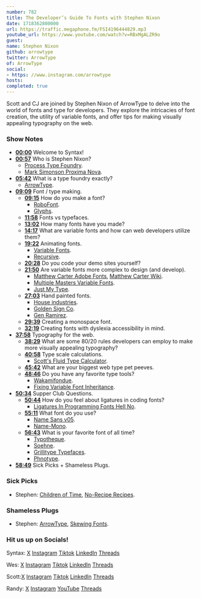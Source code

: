 ```yaml
---
number: 782
title: The Developer’s Guide To Fonts with Stephen Nixon
date: 1718362800000
url: https://traffic.megaphone.fm/FSI4196444829.mp3
youtube_url: https://www.youtube.com/watch?v=RBxMgALZR9o
guest: 
name: Stephen Nixon
github: arrowtype
twitter: ArrowType
of: ArrowType
social: 
- https: //www.instagram.com/arrowtype
hosts: 
completed: true
---
```


Scott and CJ are joined by Stephen Nixon of ArrowType to delve into the world of fonts and type for developers. They explore the intricacies of font creation, the utility of variable fonts, and offer tips for making visually appealing typography on the web.

### Show Notes

* **[00:00](#t=00:00)** Welcome to Syntax!
* **[00:57](#t=00:57)** Who is Stephen Nixon?
  * [Process Type Foundry](https://processtypefoundry.com/).
  * [Mark Simonson Proxima Nova](https://www.marksimonson.com/fonts/view/proxima-nova).
* **[05:42](#t=05:42)** What is a type foundry exactly?
  * [ArrowType](https://www.arrowtype.com/).
* **[09:09](#t=09:09)** Font / type making.
  * **[09:15](#t=09:15)** How do you make a font?
    * [RoboFont](https://robofont.com/).
    * [Glyphs](https://glyphsapp.com/).
  * **[11:58](#t=11:58)** Fonts vs typefaces.
  * **[13:02](#t=13:02)** How many fonts have you made?
  * **[14:17](#t=14:17)** What are variable fonts and how can web developers utilize them?
  * **[19:22](#t=19:22)** Animating fonts.
    * [Variable Fonts](https://variablefonts.io/).
    * [Recursive](https://www.recursive.design/).
  * **[20:28](#t=20:28)** Do you code your demo sites yourself?
  * **[21:50](#t=21:50)** Are variable fonts more complex to design (and develop).
    * [Matthew Carter Adobe Fonts](https://fonts.adobe.com/designers/matthew-carter), [Matthew Carter Wiki](https://en.wikipedia.org/wiki/Matthew_Carter).
    * [Multiple Masters Variable Fonts](https://typedrawers.com/discussion/3292/working-with-multiple-masters).
    * [Just My Type](https://www.simongarfield.com/books/just-my-type/).
  * **[27:03](#t=27:03)** Hand painted fonts.
    * [House industries](https://housefonts.com/).
    * [Golden Sign Co](https://goldensignco.tumblr.com/everythingelse).
    * [Gen Ramirez](https://genramirez.com/).
  * **[29:39](#t=29:39)** Creating a monospace font.
  * **[32:19](#t=32:19)** Creating fonts with dyslexia accessibility in mind.
* **[37:58](#t=37:58)** Typography for the web.
  * **[38:29](#t=38:29)** What are some 80/20 rules developers can employ to make more visually appealing typography?
  * **[40:58](#t=40:58)** Type scale calculations.
    * [Scott's Fluid Type Calculator](https://fluid-type.tolin.ski/).
  * **[45:42](#t=45:42)** What are your biggest web type pet peeves.
  * **[48:46](#t=48:46)** Do you have any favorite type tools?
    * [Wakamifondue](https://wakamaifondue.com/).
    * [Fixing Variable Font Inheritance](https://pixelambacht.nl/2019/fixing-variable-font-inheritance/).
* **[50:34](#t=50:34)** Supper Club Questions.
  * **[50:44](#t=50:44)** How do you feel about ligatures in coding fonts?
    * [Ligatures In Programming Fonts Hell No](https://practicaltypography.com/ligatures-in-programming-fonts-hell-no.html).
  * **[55:11](#t=55:11)** What font do you use?
    * [Name Sans v05](https://blog.arrowtype.com/name-sans-v05/).
    * [Name-Mono](https://store.arrowtype.com/fonts/name-mono).
  * **[56:43](#t=56:43)** What is your favorite font of all time?
    * [Typotheque](https://www.typotheque.com/).
    - [Soehne](https://klim.co.nz/collections/soehne/).
    - [Grillitype Typefaces](https://www.grillitype.com/typefaces).
    - [Phnotype](https://ohnotype.co/).
* **[58:49](#t=58:49)** Sick Picks + Shameless Plugs.

### Sick Picks

- Stephen: [Children of Time](https://en.wikipedia.org/wiki/Children_of_Time_(novel)), [No-Recipe Recipes](https://www.amazon.com/York-Times-Cooking-No-Recipe-Recipes/dp/1984858475).

### Shameless Plugs

- Stephen: [ArrowType](https://www.arrowtype.com/), [Skewing Fonts](https://www.youtube.com/shorts/2o-XTyB_8uw).

### Hit us up on Socials!

Syntax: [X](https://twitter.com/syntaxfm) [Instagram](https://www.instagram.com/syntax_fm/) [Tiktok](https://www.tiktok.com/@syntaxfm) [LinkedIn](https://www.linkedin.com/company/96077407/admin/feed/posts/) [Threads](https://www.threads.net/@syntax_fm)

Wes: [X](https://twitter.com/wesbos) [Instagram](https://www.instagram.com/wesbos/) [Tiktok](https://www.tiktok.com/@wesbos) [LinkedIn](https://www.linkedin.com/in/wesbos/) [Threads](https://www.threads.net/@wesbos)

Scott:[X](https://twitter.com/stolinski) [Instagram](https://www.instagram.com/stolinski/) [Tiktok](https://www.tiktok.com/@stolinski) [LinkedIn](https://www.linkedin.com/in/stolinski/) [Threads](https://www.threads.net/@stolinski)

Randy: [X](https://twitter.com/randyrektor) [Instagram](https://www.instagram.com/randyrektor/) [YouTube](https://www.youtube.com/@randyrektor) [Threads](https://www.threads.net/@randyrektor)
